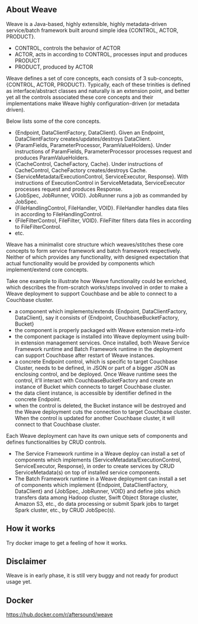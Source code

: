 ## About Weave  
Weave is a Java-based, highly extensible, highly metadata-driven service/batch framework built around simple idea {CONTROL, ACTOR, PRODUCT}.  
- CONTROL, controls the behavior of ACTOR 
- ACTOR, acts in according to CONTROL, processes input and produces PRODUCT  
- PRODUCT, produced by ACTOR  

Weave defines a set of core concepts, each consists of 3 sub-concepts, {CONTROL, ACTOR, PRODUCT}. Typically, each of these trinities is defined as interface/abstract classes and naturally is an extension point, and better yet all the controls associated these core concepts and their implementations make Weave highly configuration-driven (or metadata driven).  

Below lists some of the core concepts.
- {Endpoint, DataClientFactory, DataClient}. Given an Endpoint, DataClientFactory creates/updates/destroys DataClient.
- {ParamFields, ParameterProcessor, ParamValueHolders}. Under instructions of ParamFields, ParameterProcessor processes request and produces ParamValueHolders.
- {CacheControl, CacheFactory, Cache}. Under instructions of CacheControl, CacheFactory creates/destroys Cache.
- {ServiceMetadata/ExecutionControl, ServiceExecutor, Response}. With instructions of ExecutionControl in ServiceMetadata, ServiceExecutor processes request and produces Response.
- {JobSpec, JobRunner, VOID}. JobRunner runs a job as commanded by JobSpec.
- {FileHandlingControl, FileHandler, VOID}. FileHandler handles data files in according to FileHandlingControl.
- {FileFilterControl, FileFilter, VOID}. FileFilter filters data files in according to FileFilterControl.
- etc.  

Weave has a minimalist core structure which weaves/stitches these core concepts to form service framework and batch framework respectively. Neither of which provides any functionality, with designed expectation that actual functionality would be provided by components which implement/extend core concepts.  

Take one example to illustrate how Weave functionality could be enriched, which describes the from-scratch works/steps involved in order to make a Weave deployment to support Couchbase and be able to connect to a Couchbase cluster.
- a component which implements/extends {Endpoint, DataClientFactory, DataClient}, say it consists of {Endpoint, CouchbaseBucketFactory, Bucket}
- the component is properly packaged with Weave extension meta-info
- the component package is installed into Weave deployment using built-in extension management services. Once installed, both Weave Service Framework runtime and Batch Framework runtime in the deployment can support Couchbase after restart of Weave instances.
- a concrete Endpoint control, which is specific to target Couchbase Cluster, needs to be defined, in JSON or part of a bigger JSON as enclosing control, and be deployed. Once Weave runtime sees the control, it'll interact with CouchbaseBucketFactory and create an instance of Bucket which connects to target Couchbase cluster.
- the data client instance,  is accessible by identifier defined in the concrete Endpoint.
- when the control is deleted, the Bucket instance will be destroyed and the Weave deployment cuts the connection to target Couchbase cluster. When the control is updated for another Couchbase cluster, it will connect to that Couchbase cluster.

Each Weave deployment can have its own unique sets of components and defines functionalities by CRUD controls. 
- The Service Framework runtime in a  Weave deploy can install a set of components which implements {ServiceMetadata/ExecutionControl, ServiceExecutor, Response}, in order to create services by CRUD ServiceMetadata(s) on top of installed service components.  
- The Batch Framework runtime in a  Weave deployment can install a set of components which implement {Endpoint, DataClientFactory, DataClient} and {JobSpec, JobRunner, VOID} and define jobs which transfers data among Hadoop cluster, Swift Object Storage cluster, Amazon S3, etc., do data processing or submit Spark jobs to target Spark cluster, etc., by CRUD JobSpec(s).

## How it works
Try docker image to get a feeling of how it works.

## Disclaimer
Weave is in early phase, it is still very buggy and not ready for product usage yet.

## Docker
https://hub.docker.com/r/aftersound/weave
